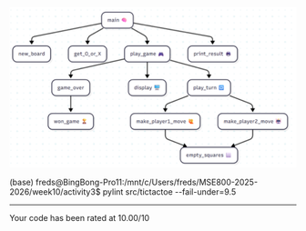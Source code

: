 ![alt text](topdown-functional.png)


(base) freds@BingBong-Pro11:/mnt/c/Users/freds/MSE800-2025-2026/week10/activity3$ pylint src/tictactoe --fail-under=9.5

------------------------------------
Your code has been rated at 10.00/10